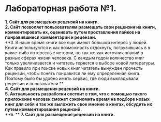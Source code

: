 # Лабораторная работа №1.  
**1. Сайт для размещения рецензий на книги.**  
**2. Сайт позволяет пользователям размещать свои рецензии на книги, комментировать их, оценивать путем проставления лайков на понравившиеся комментарии и рецензии.**  
**3. В наше время книги все еще имеют большой интерес у людей. Книги используются и как возможность отдохнуть, погрузившись в 
в какие-либо интересные истории, но так же как источник знаний в разных сферах жизни человека. С каждым годом количество книг только увеличивается и читатель теряется в выборе новой литературы.
Как правило при поиске новых книг читатель вынужден прочесть рецензии, чтобы понять понравится ли ему определенная книга. Поэтому было бы удобно иметь сервис, где люди выкладывали рецензии и пользователи **  
**4. Сайт для размещения рецензий на книги.**  
**5. Актуальность разработки состоит в том, что с помощью такого приложение человек сможет сэкономить время на подборе новых книг для себя и так же 
выложить свое мнение о книгах, обсудить их путем комментирования рецензий.**  
**6. ** 
**7. Сайт для размещения рецензий на книги.** 
